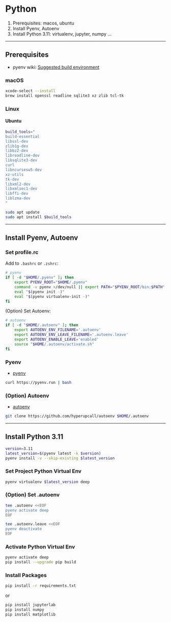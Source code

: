# Python

1. Prerequisites: macos, ubuntu
2. Install Pyenv, Autoenv
3. Install Python 3.11: virtualenv, jupyter, numpy ...

---

## Prerequisites

- pyenv wiki: [Suggested build environment](https://github.com/pyenv/pyenv/wiki#suggested-build-environment)

### macOS

```bash
xcode-select --install
brew install openssl readline sqlite3 xz zlib tcl-tk
```

### Linux

#### Ubuntu

```bash
build_tools="
build-essential
libssl-dev
zlib1g-dev
libbz2-dev
libreadline-dev
libsqlite3-dev
curl
libncursesw5-dev
xz-utils
tk-dev
libxml2-dev
libxmlsec1-dev
libffi-dev
liblzma-dev
"

sudo apt update
sudo apt install $build_tools
```

---

## Install Pyenv, Autoenv

### Set profile.rc

Add to `.bashrc` or `.zshrc`:

```bash
# pyenv
if [ -d "$HOME/.pyenv" ]; then
    export PYENV_ROOT="$HOME/.pyenv"
    command -v pyenv >/dev/null || export PATH="$PYENV_ROOT/bin:$PATH"
    eval "$(pyenv init -)"
    eval "$(pyenv virtualenv-init -)"
fi
```

(Option) Set Autoenv:

```bash
# autoenv
if [ -d "$HOME/.autoenv" ]; then
    export AUTOENV_ENV_FILENAME='.autoenv'
    export AUTOENV_ENV_LEAVE_FILENAME='.autoenv.leave'
    export AUTOENV_ENABLE_LEAVE='enabled'
    source "$HOME/.autoenv/activate.sh"
fi
```

### Pyenv

- [pyenv](https://github.com/pyenv/pyenv)

```bash
curl https://pyenv.run | bash
```

### (Option) Autoenv

- [autoenv](https://github.com/hyperupcall/autoenv)

```bash
git clone https://github.com/hyperupcall/autoenv $HOME/.autoenv
```

---

## Install Python 3.11

```bash
version=3.11
latest_version=$(pyenv latest -k $version)
pyenv install -v --skip-existing $latest_version
```

### Set Project Python Virtual Env

```bash
pyenv virtualenv $latest_version deep
```

### (Option) Set .autoenv

```bash
tee .autoenv <<EOF
pyenv activate deep
EOF

tee .autoenv.leave <<EOF
pyenv deactivate
EOF
```

### Activate Python Virtual Env

```bash
pyenv activate deep
pip install --upgrade pip build
```

### Install Packages

```bash
pip install -r requirements.txt
```

or

```bash
pip install jupyterlab
pip install numpy
pip install matplotlib
```
